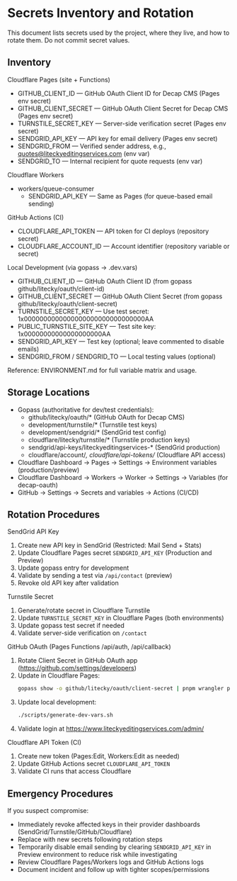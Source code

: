 # Secrets Inventory and Rotation

This document lists secrets used by the project, where they live, and how to rotate them. Do not commit secret values.

## Inventory

Cloudflare Pages (site + Functions)
- GITHUB_CLIENT_ID — GitHub OAuth Client ID for Decap CMS (Pages env secret)
- GITHUB_CLIENT_SECRET — GitHub OAuth Client Secret for Decap CMS (Pages env secret)
- TURNSTILE_SECRET_KEY — Server-side verification secret (Pages env secret)
- SENDGRID_API_KEY — API key for email delivery (Pages env secret)
- SENDGRID_FROM — Verified sender address, e.g., quotes@liteckyeditingservices.com (env var)
- SENDGRID_TO — Internal recipient for quote requests (env var)

Cloudflare Workers
- workers/queue-consumer
  - SENDGRID_API_KEY — Same as Pages (for queue-based email sending)

GitHub Actions (CI)
- CLOUDFLARE_API_TOKEN — API token for CI deploys (repository secret)
- CLOUDFLARE_ACCOUNT_ID — Account identifier (repository variable or secret)

Local Development (via gopass → .dev.vars)
- GITHUB_CLIENT_ID — GitHub OAuth Client ID (from gopass github/litecky/oauth/client-id)
- GITHUB_CLIENT_SECRET — GitHub OAuth Client Secret (from gopass github/litecky/oauth/client-secret)
- TURNSTILE_SECRET_KEY — Use test secret: 1x0000000000000000000000000000000AA
- PUBLIC_TURNSTILE_SITE_KEY — Test site key: 1x00000000000000000000AA
- SENDGRID_API_KEY — Test key (optional; leave commented to disable emails)
- SENDGRID_FROM / SENDGRID_TO — Local testing values (optional)

Reference: ENVIRONMENT.md for full variable matrix and usage.

## Storage Locations

- Gopass (authoritative for dev/test credentials):
  - github/litecky/oauth/* (GitHub OAuth for Decap CMS)
  - development/turnstile/* (Turnstile test keys)
  - development/sendgrid/* (SendGrid test config)
  - cloudflare/litecky/turnstile/* (Turnstile production keys)
  - sendgrid/api-keys/liteckyeditingservices-* (SendGrid production)
  - cloudflare/account/*, cloudflare/api-tokens/* (Cloudflare API access)
- Cloudflare Dashboard → Pages → Settings → Environment variables (production/preview)
- Cloudflare Dashboard → Workers → Worker → Settings → Variables (for decap-oauth)
- GitHub → Settings → Secrets and variables → Actions (CI/CD)

## Rotation Procedures

SendGrid API Key
1. Create new API key in SendGrid (Restricted: Mail Send + Stats)
2. Update Cloudflare Pages secret `SENDGRID_API_KEY` (Production and Preview)
3. Update gopass entry for development
4. Validate by sending a test via `/api/contact` (preview)
5. Revoke old API key after validation

Turnstile Secret
1. Generate/rotate secret in Cloudflare Turnstile
2. Update `TURNSTILE_SECRET_KEY` in Cloudflare Pages (both environments)
3. Update gopass test secret if needed
4. Validate server-side verification on `/contact`

GitHub OAuth (Pages Functions /api/auth, /api/callback)
1. Rotate Client Secret in GitHub OAuth app (https://github.com/settings/developers)
2. Update in Cloudflare Pages:
   ```bash
   gopass show -o github/litecky/oauth/client-secret | pnpm wrangler pages secret put GITHUB_CLIENT_SECRET --project-name=liteckyeditingservices
   ```
3. Update local development:
   ```bash
   ./scripts/generate-dev-vars.sh
   ```
4. Validate login at https://www.liteckyeditingservices.com/admin/

Cloudflare API Token (CI)
1. Create new token (Pages:Edit, Workers:Edit as needed)
2. Update GitHub Actions secret `CLOUDFLARE_API_TOKEN`
3. Validate CI runs that access Cloudflare

## Emergency Procedures

If you suspect compromise:
- Immediately revoke affected keys in their provider dashboards (SendGrid/Turnstile/GitHub/Cloudflare)
- Replace with new secrets following rotation steps
- Temporarily disable email sending by clearing `SENDGRID_API_KEY` in Preview environment to reduce risk while investigating
- Review Cloudflare Pages/Workers logs and GitHub Actions logs
- Document incident and follow up with tighter scopes/permissions

